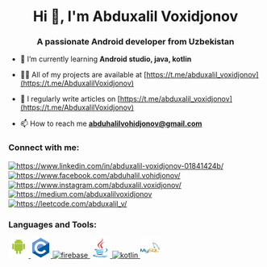 <h1 align="center">Hi 👋, I'm Abduxalil Voxidjonov</h1>
<h3 align="center">A passionate Android developer from Uzbekistan</h3>

- 🌱 I’m currently learning **Android studio, java, kotlin**

- 👨‍💻 All of my projects are available at [https://t.me/abduxalil_voxidjonov](https://t.me/AbduxalilVoxidjonov)

- 📝 I regularly write articles on [https://t.me/abduxalil_voxidjonov](https://t.me/AbduxalilVoxidjonov)

- 📫 How to reach me **abduhalilvohidjonov@gmail.com**

<h3 align="left">Connect with me:</h3>
<p align="left">
<a href="https://www.linkedin.com/in/abduxalil-voxidjonov-01841424b/" target="blank"><img align="center" src="https://raw.githubusercontent.com/rahuldkjain/github-profile-readme-generator/master/src/images/icons/Social/linked-in-alt.svg" alt="https://www.linkedin.com/in/abduxalil-voxidjonov-01841424b/" height="30" width="40" /></a>
<a href="https://fb.com/abduhalil.vohidjonov/" target="blank"><img align="center" src="https://raw.githubusercontent.com/rahuldkjain/github-profile-readme-generator/master/src/images/icons/Social/facebook.svg" alt="https://www.facebook.com/abduhalil.vohidjonov/" height="30" width="40" /></a>
<a href="https://www.instagram.com/abduxalil.voxidjonov/" target="blank"><img align="center" src="https://raw.githubusercontent.com/rahuldkjain/github-profile-readme-generator/master/src/images/icons/Social/instagram.svg" alt="https://www.instagram.com/abduxalil.voxidjonov/" height="30" width="40" /></a>
<a href="https://medium.com/abduxalilvoxidjonov" target="blank"><img align="center" src="https://raw.githubusercontent.com/rahuldkjain/github-profile-readme-generator/master/src/images/icons/Social/medium.svg" alt="https://medium.com/abduxalilvoxidjonov" height="30" width="40" /></a>
<a href="https://leetcode.com/abduxalil_v/" target="blank"><img align="center" src="https://raw.githubusercontent.com/rahuldkjain/github-profile-readme-generator/master/src/images/icons/Social/leet-code.svg" alt="https://leetcode.com/abduxalil_v/" height="30" width="40" /></a>
</p>

<h3 align="left">Languages and Tools:</h3>
<p align="left"> <a href="https://developer.android.com" target="_blank" rel="noreferrer"> <img src="https://raw.githubusercontent.com/devicons/devicon/master/icons/android/android-original-wordmark.svg" alt="android" width="40" height="40"/> </a> <a href="https://www.cprogramming.com/" target="_blank" rel="noreferrer"> <img src="https://raw.githubusercontent.com/devicons/devicon/master/icons/c/c-original.svg" alt="c" width="40" height="40"/> </a> <a href="https://firebase.google.com/" target="_blank" rel="noreferrer"> <img src="https://www.vectorlogo.zone/logos/firebase/firebase-icon.svg" alt="firebase" width="40" height="40"/> </a> <a href="https://www.java.com" target="_blank" rel="noreferrer"> <img src="https://raw.githubusercontent.com/devicons/devicon/master/icons/java/java-original.svg" alt="java" width="40" height="40"/> </a> <a href="https://kotlinlang.org" target="_blank" rel="noreferrer"> <img src="https://www.vectorlogo.zone/logos/kotlinlang/kotlinlang-icon.svg" alt="kotlin" width="40" height="40"/> </a> <a href="https://www.mysql.com/" target="_blank" rel="noreferrer"> <img src="https://raw.githubusercontent.com/devicons/devicon/master/icons/mysql/mysql-original-wordmark.svg" alt="mysql" width="40" height="40"/> </a> </p>
